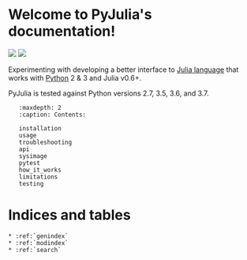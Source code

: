Welcome to PyJulia's documentation!
===================================

[![](https://travis-ci.org/JuliaPy/pyjulia.svg?branch=master)](https://travis-ci.org/JuliaPy/pyjulia "Build Status")
[![](https://ci.appveyor.com/api/projects/status/github/JuliaPy/pyjulia?svg=true)](https://ci.appveyor.com/project/Keno/pyjulia "Build status")

<!--
Note: using "title text" instead of "alt text" to workaround the
recommonmark issue:
https://github.com/rtfd/recommonmark/issues/88#issuecomment-461822498
-->

Experimenting with developing a better interface to
[Julia language](https://julialang.org/) that works with
[Python](https://www.python.org/) 2 & 3 and Julia v0.6+.

PyJulia is tested against Python versions 2.7, 3.5, 3.6, and 3.7.

``` toctree::
   :maxdepth: 2
   :caption: Contents:

   installation
   usage
   troubleshooting
   api
   sysimage
   pytest
   how_it_works
   limitations
   testing
```

Indices and tables
==================

``` eval_rst
* :ref:`genindex`
* :ref:`modindex`
* :ref:`search`
```
